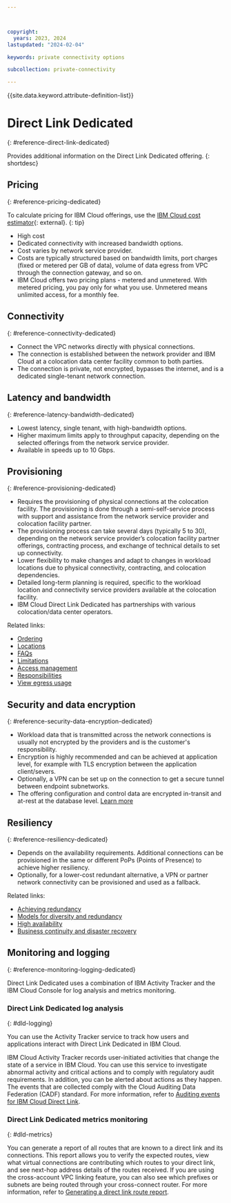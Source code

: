 ```yaml
---



copyright:
  years: 2023, 2024
lastupdated: "2024-02-04"

keywords: private connectivity options

subcollection: private-connectivity

---
```


{{site.data.keyword.attribute-definition-list}}

# Direct Link Dedicated
{: #reference-direct-link-dedicated}

Provides additional information on the Direct Link Dedicated offering.
{: shortdesc}

## Pricing
{: #reference-pricing-dedicated}

To calculate pricing for IBM Cloud offerings, use the [IBM Cloud cost estimator](https://www.ibm.com/cloud/cloud-calculator){: external}.
{: tip}

* High cost
* Dedicated connectivity with increased bandwidth options.
* Cost varies by network service provider.
* Costs are typically structured based on bandwidth limits, port charges (fixed or metered per GB of data), volume of data egress from VPC through the connection gateway, and so on.
* IBM Cloud offers two pricing plans - metered and unmetered. With metered pricing, you pay only for what you use. Unmetered means unlimited access, for a monthly fee.

## Connectivity
{: #reference-connectivity-dedicated}

* Connect the VPC networks directly with physical connections.
* The connection is established between the network provider and IBM Cloud at a colocation data center facility common to both parties.
* The connection is private, not encrypted, bypasses the internet, and is a dedicated single-tenant network connection.

## Latency and bandwidth
{: #reference-latency-bandwidth-dedicated}

* Lowest latency, single tenant, with high-bandwidth options.
* Higher maximum limits apply to throughput capacity, depending on the selected offerings from the network service provider.
* Available in speeds up to 10 Gbps.

## Provisioning
{: #reference-provisioning-dedicated}

* Requires the provisioning of physical connections at the colocation facility. The provisioning is done through a semi-self-service process with support and assistance from the network service provider and colocation facility partner.
* The provisioning process can take several days (typically 5 to 30), depending on the network service provider’s colocation facility partner offerings, contracting process, and exchange of technical details to set up connectivity.
* Lower flexibility to make changes and adapt to changes in workload locations due to physical connectivity, contracting, and colocation dependencies.
* Detailed long-term planning is required, specific to the workload location and connectivity service providers available at the colocation facility.
* IBM Cloud Direct Link Dedicated has partnerships with various colocation/data center operators.

Related links:
* [Ordering](/docs/dl?topic=dl-how-to-order-ibm-cloud-dl-dedicated)
* [Locations](/docs/dl?topic=dl-locations#dedicated-locations)
* [FAQs](/docs/dl?topic=dl-faqs&interface=ui)
* [Limitations](/docs/dl?topic=dl-known-limitations&interface=ui)
* [Access management](/docs/dl?topic=dl-iam&interface=ui)
* [Responsibilities](/docs/dl?topic=dl-dl-responsibilities)
* [View egress usage](/docs/dl?topic=dl-faqs#view-egress-usage)

## Security and data encryption
{: #reference-security-data-encryption-dedicated}

* Workload data that is transmitted across the network connections is usually not encrypted by the providers and is the customer's responsibility.
* Encryption is highly recommended and can be achieved at application level, for example with TLS encryption between the application client/severs.
* Optionally, a VPN can be set up on the connection to get a secure tunnel between endpoint subnetworks.
* The offering configuration and control data are encrypted in-transit and at-rest at the database level.  [Learn more](/docs/dl?topic=dl-mng-data#data-storage)

## Resiliency
{: #reference-resiliency-dedicated}

* Depends on the availability requirements. Additional connections can be provisioned in the same or different PoPs (Points of Presence) to achieve higher resiliency.
* Optionally, for a lower-cost redundant alternative, a VPN or partner network connectivity can be provisioned and used as a fallback.

Related links:
* [Achieving redundancy](/docs/dl?topic=dl-faqs#how-can-i-achieve-redundancy-with-ibm-cloud-dl)
* [Models for diversity and redundancy](/docs/dl?topic=dl-models-for-diversity-and-redundancy-in-direct-link)
* [High availability](/docs/dl?topic=dl-ha)
* [Business continuity and disaster recovery](/docs/dl?topic=dl-bc-dr)

## Monitoring and logging
{: #reference-monitoring-logging-dedicated}

Direct Link Dedicated uses a combination of IBM Activity Tracker and the IBM Cloud Console for log analysis and metrics monitoring.

### Direct Link Dedicated log analysis
{: #dld-logging}

You can use the Activity Tracker service to track how users and applications interact with Direct Link Dedicated in IBM Cloud.

IBM Cloud Activity Tracker records user-initiated activities that change the state of a service in IBM Cloud. You can use this service to investigate abnormal activity and critical actions and to comply with regulatory audit requirements. In addition, you can be alerted about actions as they happen. The events that are collected comply with the Cloud Auditing Data Federation (CADF) standard. For more information, refer to [Auditing events for IBM Cloud Direct Link](/docs/dl?topic=dl-at_events&interface=ui).

### Direct Link Dedicated metrics monitoring
{: #dld-metrics}

You can generate a report of all routes that are known to a direct link and its connections. This report allows you to verify the expected routes, view what virtual connections are contributing which routes to your direct link, and see next-hop address details of the routes received. If you are using the cross-account VPC linking feature, you can also see which prefixes or subnets are being routed through your cross-connect router. For more information, refer to [Generating a direct link route report](/docs/dl?topic=dl-generate-route-reports&interface=ui).
